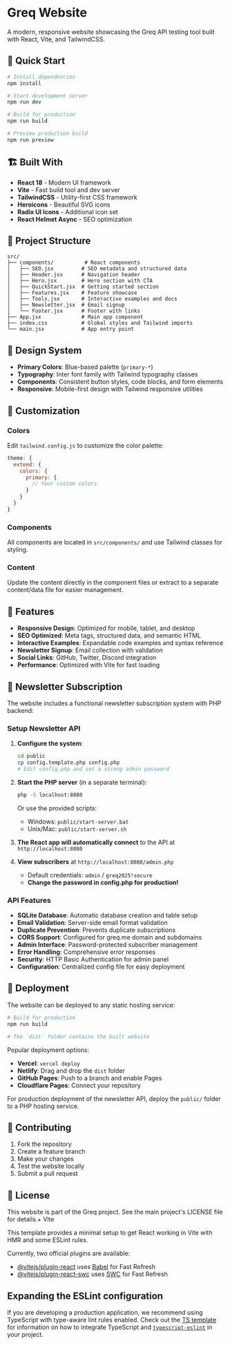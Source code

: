 # Greq Website

A modern, responsive website showcasing the Greq API testing tool built with React, Vite, and TailwindCSS.

## 🚀 Quick Start

```bash
# Install dependencies
npm install

# Start development server
npm run dev

# Build for production
npm run build

# Preview production build
npm run preview
```

## 🏗️ Built With

- **React 18** - Modern UI framework
- **Vite** - Fast build tool and dev server
- **TailwindCSS** - Utility-first CSS framework
- **Heroicons** - Beautiful SVG icons
- **Radix UI Icons** - Additional icon set
- **React Helmet Async** - SEO optimization

## 📁 Project Structure

```
src/
├── components/          # React components
│   ├── SEO.jsx         # SEO metadata and structured data
│   ├── Header.jsx      # Navigation header
│   ├── Hero.jsx        # Hero section with CTA
│   ├── QuickStart.jsx  # Getting started section
│   ├── Features.jsx    # Feature showcase
│   ├── Tools.jsx       # Interactive examples and docs
│   ├── Newsletter.jsx  # Email signup
│   └── Footer.jsx      # Footer with links
├── App.jsx             # Main app component
├── index.css           # Global styles and Tailwind imports
└── main.jsx            # App entry point
```

## 🎨 Design System

- **Primary Colors**: Blue-based palette (`primary-*`)
- **Typography**: Inter font family with Tailwind typography classes
- **Components**: Consistent button styles, code blocks, and form elements
- **Responsive**: Mobile-first design with Tailwind responsive utilities

## 🔧 Customization

### Colors
Edit `tailwind.config.js` to customize the color palette:

```js
theme: {
  extend: {
    colors: {
      primary: {
        // Your custom colors
      }
    }
  }
}
```

### Components
All components are located in `src/components/` and use Tailwind classes for styling.

### Content
Update the content directly in the component files or extract to a separate content/data file for easier management.

## 📱 Features

- **Responsive Design**: Optimized for mobile, tablet, and desktop
- **SEO Optimized**: Meta tags, structured data, and semantic HTML
- **Interactive Examples**: Expandable code examples and syntax reference
- **Newsletter Signup**: Email collection with validation
- **Social Links**: GitHub, Twitter, Discord integration
- **Performance**: Optimized with Vite for fast loading

## 🚀 Newsletter Subscription

The website includes a functional newsletter subscription system with PHP backend:

### Setup Newsletter API

1. **Configure the system**:
   ```bash
   cd public
   cp config.template.php config.php
   # Edit config.php and set a strong admin password
   ```

2. **Start the PHP server** (in a separate terminal):
   ```bash
   php -S localhost:8080
   ```
   
   Or use the provided scripts:
   - Windows: `public/start-server.bat`
   - Unix/Mac: `public/start-server.sh`

3. **The React app will automatically connect** to the API at `http://localhost:8080`

4. **View subscribers** at `http://localhost:8080/admin.php` 
   - Default credentials: `admin` / `greq2025!secure`
   - **Change the password in config.php for production!**

### API Features

- **SQLite Database**: Automatic database creation and table setup
- **Email Validation**: Server-side email format validation
- **Duplicate Prevention**: Prevents duplicate subscriptions
- **CORS Support**: Configured for greq.me domain and subdomains
- **Admin Interface**: Password-protected subscriber management
- **Error Handling**: Comprehensive error responses
- **Security**: HTTP Basic Authentication for admin panel
- **Configuration**: Centralized config file for easy deployment

## 🚀 Deployment

The website can be deployed to any static hosting service:

```bash
# Build for production
npm run build

# The `dist` folder contains the built website
```

Popular deployment options:
- **Vercel**: `vercel deploy`
- **Netlify**: Drag and drop the `dist` folder
- **GitHub Pages**: Push to a branch and enable Pages
- **Cloudflare Pages**: Connect your repository

For production deployment of the newsletter API, deploy the `public/` folder to a PHP hosting service.

## 🤝 Contributing

1. Fork the repository
2. Create a feature branch
3. Make your changes
4. Test the website locally
5. Submit a pull request

## 📄 License

This website is part of the Greq project. See the main project's LICENSE file for details.+ Vite

This template provides a minimal setup to get React working in Vite with HMR and some ESLint rules.

Currently, two official plugins are available:

- [@vitejs/plugin-react](https://github.com/vitejs/vite-plugin-react/blob/main/packages/plugin-react) uses [Babel](https://babeljs.io/) for Fast Refresh
- [@vitejs/plugin-react-swc](https://github.com/vitejs/vite-plugin-react/blob/main/packages/plugin-react-swc) uses [SWC](https://swc.rs/) for Fast Refresh

## Expanding the ESLint configuration

If you are developing a production application, we recommend using TypeScript with type-aware lint rules enabled. Check out the [TS template](https://github.com/vitejs/vite/tree/main/packages/create-vite/template-react-ts) for information on how to integrate TypeScript and [`typescript-eslint`](https://typescript-eslint.io) in your project.
